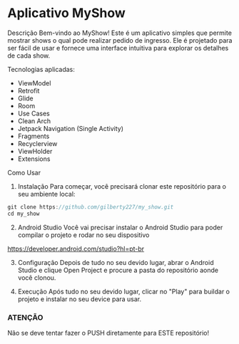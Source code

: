 # Aplicativo MyShow

Descrição
Bem-vindo ao MyShow! Este é um aplicativo simples que permite mostrar shows o qual pode realizar pedido de ingresso. Ele é projetado para ser fácil de usar e fornece uma interface intuitiva para explorar os detalhes de cada show.

Tecnologias aplicadas:

- ViewModel
- Retrofit
- Glide
- Room
- Use Cases 
- Clean Arch
- Jetpack Navigation (Single Activity)
- Fragments
- Recyclerview
- ViewHolder
- Extensions

Como Usar

1. Instalação
Para começar, você precisará clonar este repositório para o seu ambiente local:

```groovy
git clone https://github.com/gilberty227/my_show.git
cd my_show
```
2. Android Studio
Você vai precisar instalar o Android Studio para poder compilar o projeto e rodar no seu dispositivo



<a href="https://developer.android.com/studio?hl=pt-br">https://developer.android.com/studio?hl=pt-br</a>

3. Configuração
Depois de tudo no seu devido lugar, abrar o Android Studio e clique Open Project e procure a pasta do repositório aonde você clonou.

4. Execução
Após tudo no seu devido lugar, clicar no "Play" para buildar o projeto e instalar no seu device para usar.


### **ATENÇÃO** ###

Não se deve tentar fazer o PUSH diretamente para ESTE repositório!
